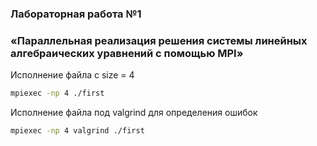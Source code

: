 ### Лабораторная работа №1
### «Параллельная реализация решения системы линейных алгебраических уравнений с помощью MPI»

Исполнение файла с size = 4
```bash
mpiexec -np 4 ./first
```
Исполнение файла под valgrind для определения ошибок
```bash
mpiexec -np 4 valgrind ./first
```